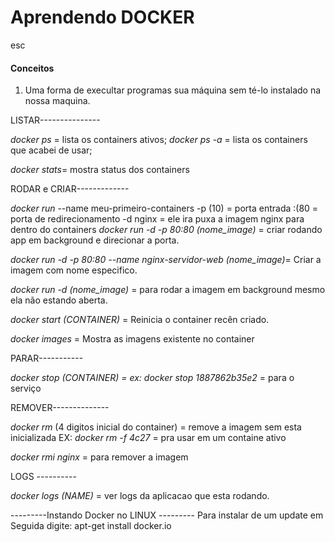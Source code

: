 # Aprendendo DOCKER 

esc
#### Conceitos

1. Uma forma de execultar programas sua máquina sem té-lo instalado na nossa maquina.

LISTAR---------------

*docker ps* = lista os containers ativos;
*docker ps -a* = lista os containers que acabei de usar;

*docker stats*= mostra status dos containers

RODAR e CRIAR-------------

*docker run* --name meu-primeiro-containers -p (10) = porta entrada :(80 = porta de redirecionamento -d nginx = ele ira puxa a imagem nginx para dentro do containers
*docker run -d -p 80:80 (nome_image)* = criar rodando app em background e direcionar a porta.

*docker run -d -p 80:80 --name nginx-servidor-web (nome_image)*= Criar a imagem com nome especifico. 

*docker run -d (nome_image)* = para rodar a imagem em background mesmo ela não estando aberta. 

*docker start (CONTAINER)* = Reinicia o container recên criado.


*docker images* = Mostra as imagens existente no container

PARAR-----------

*docker stop (CONTAINER) = ex: docker stop 1887862b35e2* = para o serviço

REMOVER--------------

*docker rm* (4 digitos inicial do container) = remove a imagem sem esta inicializada
EX:
*docker rm -f 4c27* = pra usar em um containe ativo

*docker rmi nginx* = para remover a imagem

LOGS ----------

*docker logs (NAME)* = ver logs da aplicacao que esta rodando.




---------Instando Docker no LINUX ---------
Para instalar de um update
em Seguida digite:
apt-get install docker.io